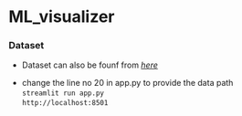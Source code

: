 # ML_visualizer
    
### Dataset 
+ Dataset can also be founf from *[here](https://archive.ics.uci.edu/ml/datasets/Mushroom)*    




- change the line no 20 in app.py to provide the data path    
`streamlit run app.py`    
`http://localhost:8501`

